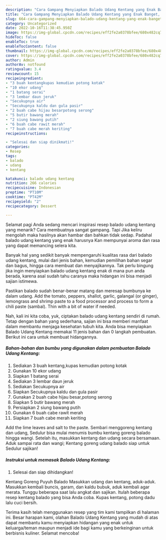 ```yaml
---
description: "Cara Gampang Menyiapkan Balado Udang Kentang yang Enak Banget, Buat Buka Puasa}"
title: "Cara Gampang Menyiapkan Balado Udang Kentang yang Enak Banget, Buat Buka Puasa}"
slug: 664-cara-gampang-menyiapkan-balado-udang-kentang-yang-enak-banget-buat-buka-puasa
category: Uncategorized
date: 2022-10-16T11:38:45.950Z
image: https://img-global.cpcdn.com/recipes/eff2fe2a0378bfee/680x482cq70/balado-udang-kentang-foto-resep-utama.jpg
hideToc: false
enableToc: true
enableTocContent: false
thumbnail: https://img-global.cpcdn.com/recipes/eff2fe2a0378bfee/680x482cq70/balado-udang-kentang-foto-resep-utama.jpg
cover: https://img-global.cpcdn.com/recipes/eff2fe2a0378bfee/680x482cq70/balado-udang-kentang-foto-resep-utama.jpg
author: Admin
authorAv: notfound
ratingvalue: 3.4
reviewcount: 15
recipeingredient:
- "3 buah kentangkupas kemudian potong kotak"
- "10 ekor udang"
- "1 batang serai"
- "3 lembar daun jeruk"
- "Secukupnya air"
- "Secukupnya kaldu dan gula pasir"
- "2 buah cabe hijau besarpotong serong"
- "5 butir bawang merah"
- "2 siung bawang putih"
- "6 buah cabe rawit merah"
- "7 buah cabe merah keriting"
recipeinstructions:

- "Selesai dan siap dinikmati!"
categories:
- Resep
tags:
- balado
- udang
- kentang

katakunci: balado udang kentang 
nutrition: 266 calories
recipecuisine: Indonesian
preptime: "PT10M"
cooktime: "PT42M"
recipeyield: "2"
recipecategory: Dessert

---
```



Selamat pagi Anda sedang mencari inspirasi resep balado udang kentang yang menarik? Cara membuatnya sangat gampang. Tapi Jika keliru mengolah maka hasilnya akan hambar dan bahkan tidak sedap. Padahal balado udang kentang yang enak harusnya Kan mempunyai aroma dan rasa yang dapat memancing selera kita.


Banyak hal yang sedikit banyak mempengaruhi kualitas rasa dari balado udang kentang, mulai dari jenis bahan, kemudian pemilihan bahan segar dan bagus, hingga cara membuat dan menyajikannya. Tak perlu bingung jika ingin menyiapkan balado udang kentang enak di mana pun anda berada, karena asal sudah tahu caranya maka hidangan ini bisa menjadi sajian istimewa.

Pastikan balado sudah benar-benar matang dan meresap bumbunya ke dalam udang. Add the tomato, peppers, shallot, garlic, galangal (or ginger), lemongrass and shrimp paste to a food processor and process to form a chili paste (sambal). Thin with a bit of water if needed.


Nah, kali ini kita coba, yuk, ciptakan balado udang kentang sendiri di rumah. Tetap dengan bahan yang sederhana, sajian ini bisa memberi manfaat dalam membantu menjaga kesehatan tubuh kita. Anda bisa menyiapkan Balado Udang Kentang memakai 11 jenis bahan dan 0 langkah pembuatan. Berikut ini cara untuk membuat hidangannya.

<!--inarticleads1-->

##### Bahan-bahan dan bumbu yang digunakan dalam pembuatan Balado Udang Kentang:

1. Sediakan 3 buah kentang,kupas kemudian potong kotak
1. Gunakan 10 ekor udang
1. Siapkan 1 batang serai
1. Sediakan 3 lembar daun jeruk
1. Sediakan Secukupnya air
1. Siapkan Secukupnya kaldu dan gula pasir
1. Gunakan 2 buah cabe hijau besar,potong serong
1. Siapkan 5 butir bawang merah
1. Persiapkan 2 siung bawang putih
1. Gunakan 6 buah cabe rawit merah
1. Siapkan 7 buah cabe merah keriting


Add the lime leaves and salt to the paste. Sembari menggoreng kentang dan udang, Sedulur bisa mulai menumis bumbu kentang goreng balado hingga wangi. Setelah itu, masukkan kentang dan udang secara bersamaan. Aduk sampai rata dan wangi; Kentang goreng udang balado siap untuk Sedulur sajikan! 

<!--inarticleads2-->

##### Instruksi untuk memasak Balado Udang Kentang:


1. Selesai dan siap dihidangkan!

Kentang Goreng Puyuh Balado Masukkan udang dan kentang, aduk-aduk. Masukkan kembali buncis, garam, dan kaldu bubuk, aduk kembali agar merata. Tunggu beberapa saat lalu angkat dan sajikan. Itulah beberapa resep kentang balado yang bisa Anda coba. Kupas kentang, potong dadu lalu cuci bersih. 

Terima kasih telah menggunakan resep yang tim kami tampilkan di halaman ini. Besar harapan kami, olahan Balado Udang Kentang yang mudah di atas dapat membantu kamu menyiapkan hidangan yang enak untuk keluarga/teman maupun menjadi ide bagi kamu yang berkeinginan untuk berbisnis kuliner. Selamat mencoba!
